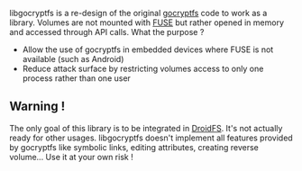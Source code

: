 libgocryptfs is a re-design of the original [gocryptfs](https://github.com/rfjakob/gocryptfs) code to work as a library. Volumes are not mounted with [FUSE](https://www.kernel.org/doc/html/latest/filesystems/fuse.html) but rather opened in memory and accessed through API calls. What the purpose ?
- Allow the use of gocryptfs in embedded devices where FUSE is not available (such as Android)
- Reduce attack surface by restricting volumes access to only one process rather than one user

## Warning !
The only goal of this library is to be integrated in [DroidFS](https://forge.chapril.org/hardcoresushi/DroidFS). It's not actually ready for other usages. libgocryptfs doesn't implement all features provided by gocryptfs like symbolic links, editing attributes, creating reverse volume... Use it at your own risk !
